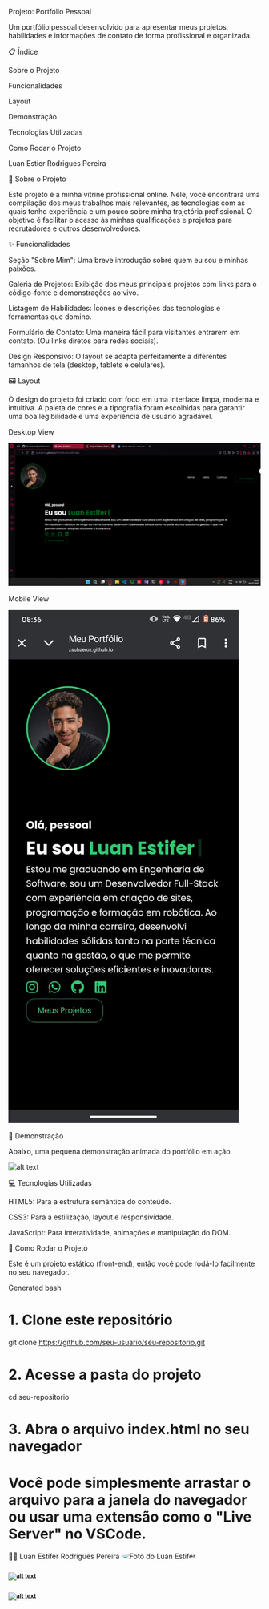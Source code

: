 Projeto: Portfólio Pessoal

Um portfólio pessoal desenvolvido para apresentar meus projetos, habilidades e informações de contato de forma profissional e organizada.

📋 Índice

Sobre o Projeto

Funcionalidades

Layout

Demonstração

Tecnologias Utilizadas

Como Rodar o Projeto

Luan Estier Rodrigues Pereira

🎯 Sobre o Projeto

Este projeto é a minha vitrine profissional online. Nele, você encontrará uma compilação dos meus trabalhos mais relevantes, as tecnologias com as quais tenho experiência e um pouco sobre minha trajetória profissional. O objetivo é facilitar o acesso às minhas qualificações e projetos para recrutadores e outros desenvolvedores.

✨ Funcionalidades

Seção "Sobre Mim": Uma breve introdução sobre quem eu sou e minhas paixões.

Galeria de Projetos: Exibição dos meus principais projetos com links para o código-fonte e demonstrações ao vivo.

Listagem de Habilidades: Ícones e descrições das tecnologias e ferramentas que domino.

Formulário de Contato: Uma maneira fácil para visitantes entrarem em contato. (Ou links diretos para redes sociais).

Design Responsivo: O layout se adapta perfeitamente a diferentes tamanhos de tela (desktop, tablets e celulares).

🖼️ Layout

O design do projeto foi criado com foco em uma interface limpa, moderna e intuitiva. A paleta de cores e a tipografia foram escolhidas para garantir uma boa legibilidade e uma experiência de usuário agradável.

Desktop View

![alt text](./assets/images/desktop-view.png)


Mobile View

![alt text](./assets/images/mobile-view.jpg)


🎥 Demonstração

Abaixo, uma pequena demonstração animada do portfólio em ação.

![alt text](./assets/images/portfolio-demo.gif)


💻 Tecnologias Utilizadas

HTML5: Para a estrutura semântica do conteúdo.

CSS3: Para a estilização, layout e responsividade.

JavaScript: Para interatividade, animações e manipulação do DOM.

🚀 Como Rodar o Projeto

Este é um projeto estático (front-end), então você pode rodá-lo facilmente no seu navegador.

Generated bash
# 1. Clone este repositório
git clone https://github.com/seu-usuario/seu-repositorio.git

# 2. Acesse a pasta do projeto
cd seu-repositorio

# 3. Abra o arquivo index.html no seu navegador
# Você pode simplesmente arrastar o arquivo para a janela do navegador ou usar uma extensão como o "Live Server" no VSCode.

👨‍💻 Luan Estifer Rodrigues Pereira
<img style="border-radius: 50%;" src="https://avatars.githubusercontent.com/u/104192667?v=4" width="100px;" alt="Foto do Luan Estifer"/>
<br>
<a href="https://www.linkedin.com/in/luan-estifer-rodrigues-pereira-7577a2285/">
<br />
<sub><b>![alt text](https://img.shields.io/badge/LinkedIn-0077B5?style=for-the-badge&logo=linkedin&logoColor=white)</b></sub>
</a>
<br />
<a href="https://github.com/Zsubzeroz">
<br />
<sub><b>![alt text](https://img.shields.io/badge/GitHub-181717?style=for-the-badge&logo=github&logoColor=white)</b></sub>
</a>







<!-- Adicione seu link do GitHub -->
